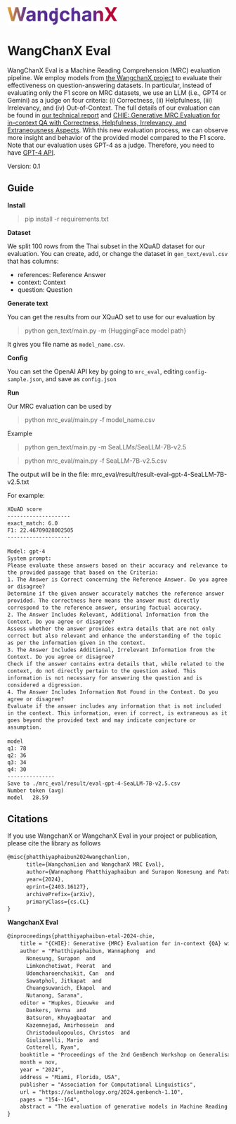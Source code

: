 <img src="https://github.com/vistec-AI/vistec-ai.github.io/blob/main/wangchanx_logo_color.png?raw=true" width="250">

# WangChanX Eval

WangChanX Eval is a Machine Reading Comprehension (MRC) evaluation pipeline.
We employ models from [the WangchanX project](https://github.com/vistec-AI/WangchanX) to evaluate their effectiveness on question-answering datasets.
In particular, instead of evaluating only the F1 score on MRC datasets, we use an LLM (i.e., GPT4 or Gemini) as a judge on four criteria: (i) Correctness, (ii) Helpfulness, (iii) Irrelevancy, and (iv) Out-of-Context.
The full details of our evaluation can be found in [our technical report](https://arxiv.org/abs/2403.16127) and [CHIE: Generative MRC Evaluation for in-context QA with Correctness, Helpfulness, Irrelevancy, and Extraneousness Aspects](https://aclanthology.org/2024.genbench-1.10/).
With this new evaluation process, we can observe more insight and behavior of the provided model compared to the F1 score. 
Note that our evaluation uses GPT-4 as a judge. Therefore, you need to have [GPT-4 API](https://platform.openai.com/docs/guides/text-generation).

Version: 0.1


## Guide

**Install**

> pip install -r requirements.txt

**Dataset**

We split 100 rows from the Thai subset in the XQuAD dataset for our evaluation. You can create, add, or change the dataset in `gen_text/eval.csv` that has columns:

- references: Reference Answer
- context: Context
- question: Question

**Generate text**

You can get the results from our XQuAD set to use for our evaluation by

> python gen_text/main.py -m {HuggingFace model path}

It gives you file name as `model_name.csv`.


**Config**

You can set the OpenAI API key by going to `mrc_eval`, editing `config-sample.json`, and save as `config.json`


**Run**

Our MRC evaluation can be used by

> python mrc_eval/main.py -f model_name.csv

Example

> python gen_text/main.py -m SeaLLMs/SeaLLM-7B-v2.5

> python mrc_eval/main.py -f SeaLLM-7B-v2.5.csv

The output will be in the file: mrc_eval/result/result-eval-gpt-4-SeaLLM-7B-v2.5.txt

For example:
```
XQuAD score
--------------------
exact_match: 6.0
F1: 22.46709028002505
--------------------

Model: gpt-4
System prompt:
Please evaluate these answers based on their accuracy and relevance to the provided passage that based on the Criteria:
1. The Answer is Correct concerning the Reference Answer. Do you agree or disagree?
Determine if the given answer accurately matches the reference answer provided. The correctness here means the answer must directly correspond to the reference answer, ensuring factual accuracy.
2. The Answer Includes Relevant, Additional Information from the Context. Do you agree or disagree?
Assess whether the answer provides extra details that are not only correct but also relevant and enhance the understanding of the topic as per the information given in the context.
3. The Answer Includes Additional, Irrelevant Information from the Context. Do you agree or disagree?
Check if the answer contains extra details that, while related to the context, do not directly pertain to the question asked. This information is not necessary for answering the question and is considered a digression.
4. The Answer Includes Information Not Found in the Context. Do you agree or disagree?
Evaluate if the answer includes any information that is not included in the context. This information, even if correct, is extraneous as it goes beyond the provided text and may indicate conjecture or assumption.

model
q1: 78
q2: 36
q3: 34
q4: 30
---------------
Save to ./mrc_eval/result/eval-gpt-4-SeaLLM-7B-v2.5.csv
Number token (avg)
model	28.59
```

## Citations

If you use WangchanX or WangchanX Eval in your project or publication, please cite the library as follows

```tex
@misc{phatthiyaphaibun2024wangchanlion,
      title={WangchanLion and WangchanX MRC Eval}, 
      author={Wannaphong Phatthiyaphaibun and Surapon Nonesung and Patomporn Payoungkhamdee and Peerat Limkonchotiwat and Can Udomcharoenchaikit and Jitkapat Sawatphol and Chompakorn Chaksangchaichot and Ekapol Chuangsuwanich and Sarana Nutanong},
      year={2024},
      eprint={2403.16127},
      archivePrefix={arXiv},
      primaryClass={cs.CL}
}
```

**WangchanX Eval**

```tex
@inproceedings{phatthiyaphaibun-etal-2024-chie,
    title = "{CHIE}: Generative {MRC} Evaluation for in-context {QA} with Correctness, Helpfulness, Irrelevancy, and Extraneousness Aspects",
    author = "Phatthiyaphaibun, Wannaphong  and
      Nonesung, Surapon  and
      Limkonchotiwat, Peerat  and
      Udomcharoenchaikit, Can  and
      Sawatphol, Jitkapat  and
      Chuangsuwanich, Ekapol  and
      Nutanong, Sarana",
    editor = "Hupkes, Dieuwke  and
      Dankers, Verna  and
      Batsuren, Khuyagbaatar  and
      Kazemnejad, Amirhossein  and
      Christodoulopoulos, Christos  and
      Giulianelli, Mario  and
      Cotterell, Ryan",
    booktitle = "Proceedings of the 2nd GenBench Workshop on Generalisation (Benchmarking) in NLP",
    month = nov,
    year = "2024",
    address = "Miami, Florida, USA",
    publisher = "Association for Computational Linguistics",
    url = "https://aclanthology.org/2024.genbench-1.10",
    pages = "154--164",
    abstract = "The evaluation of generative models in Machine Reading Comprehension (MRC) presents distinct difficulties, as traditional metrics like BLEU, ROUGE, METEOR, Exact Match, and F1 score often struggle to capture the nuanced and diverse responses. While embedding-based metrics such as BERTScore and BARTScore focus on semantic similarity, they still fail to fully address aspects such as recognizing additional helpful information and rewarding contextual faithfulness. Recent advances in large language model (LLM) based metrics offer more fine-grained evaluations, but challenges such as score clustering remain. This paper introduces a multi-aspect evaluation framework, CHIE,incorporating aspects of \textbf{C}orrectness, \textbf{H}elpfulness, \textbf{I}rrelevance, and \textbf{E}xtraneousness. Our approach, which uses binary categorical values rather than continuous rating scales, aligns well with human judgments, indicating its potential as a comprehensive and effective evaluation method.",
}
```
